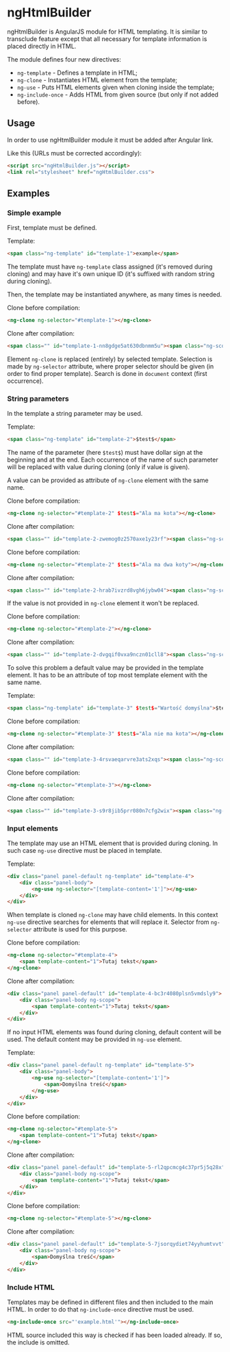 # ngHtmlBuilder

ngHtmlBuilder is AngularJS module for HTML templating. 
It is similar to transclude feature except that all necessary for template information is placed directly in HTML.

The module defines four new directives:
* `ng-template` - Defines a template in HTML;
* `ng-clone` - Instantiates HTML element from the template;
* `ng-use` - Puts HTML elements given when cloning inside the template;
* `ng-include-once` - Adds HTML from given source (but only if not added before).

## Usage

In order to use ngHtmlBuilder module it must be added after Angular link.

Like this (URLs must be corrected accordingly):
```html
<script src="ngHtmlBuilder.js"></script>
<link rel="stylesheet" href="ngHtmlBuilder.css">
```

## Examples

### Simple example

First, template must be defined.

Template:
```html
<span class="ng-template" id="template-1">example</span>
```


The template must have `ng-template` class assigned (it's removed during cloning)
and may have it's own unique ID (it's suffixed with random string during cloning).

Then, the template may be instantiated anywhere, as many times is needed.

Clone before compilation:
```html
<ng-clone ng-selector="#template-1"></ng-clone>
```
Clone after compilation:
```html
<span class="" id="template-1-nn8gdge5at630dbnmm5u"><span class="ng-scope">example</span></span>
```

Element `ng-clone` is replaced (entirely) by selected template. 
Selection is made by `ng-selector` attribute, where proper selector should be given 
(in order to find proper template). Search is done in `document` context 
(first occurrence).

### String parameters

In the template a string parameter may be used.

Template:
```html
<span class="ng-template" id="template-2">$test$</span>
```

The name of the parameter (here `$test$`) must have dollar sign
at the beginning and at the end. 
Each occurrence of the name of such parameter will be replaced 
with value during cloning (only if value is given).

A value can be provided as attribute of `ng-clone` element with the same name.

Clone before compilation:
```html
<ng-clone ng-selector="#template-2" $test$="Ala ma kota"></ng-clone>
```
Clone after compilation:
```html
<span class="" id="template-2-zwemog0z2570axe1y23rf"><span class="ng-scope">Ala ma kota</span></span>
```

Clone before compilation:
```html
<ng-clone ng-selector="#template-2" $test$="Ala ma dwa koty"></ng-clone>
```
Clone after compilation:
```html
<span class="" id="template-2-hrab7ivzrd8vgh6jybw04"><span class="ng-scope">Ala ma dwa koty</span></span>
```

If the value is not provided in `ng-clone` element it won't be replaced.

Clone before compilation:
```html
<ng-clone ng-selector="#template-2"></ng-clone>
```
Clone after compilation:
```html
<span class="" id="template-2-dvgqif0vxa9nczn01cll8"><span class="ng-scope">$test$</span></span>
```

To solve this problem a default value may be provided in the template element.
It has to be an attribute of top most template element with the same name.

Template:
```html
<span class="ng-template" id="template-3" $test$="Wartość domyślna">$test$</span>
```

Clone before compilation:
```html
<ng-clone ng-selector="#template-3" $test$="Ala nie ma kota"></ng-clone>
```
Clone after compilation:
```html
<span class="" id="template-3-4rsvaeqarvre3ats2xqs"><span class="ng-scope">Ala nie ma kota</span></span>
```

Clone before compilation:
```html
<ng-clone ng-selector="#template-3"></ng-clone>
```
Clone after compilation:
```html
<span class="" id="template-3-s9r8jib5prr080n7cfg2wix"><span class="ng-scope">Wartość domyślna</span></span>
```

### Input elements

The template may use an HTML element that is provided during cloning.
In such case `ng-use` directive must be placed in template.

Template:
```html
<div class="panel panel-default ng-template" id="template-4">
    <div class="panel-body">
        <ng-use ng-selector="[template-content='1']"></ng-use>
    </div>
</div>
```

When template is cloned `ng-clone` may have child elements.
In this context `ng-use` directive searches 
for elements that will replace it. 
Selector from `ng-selector` attribute is used for this purpose.

Clone before compilation:
```html
<ng-clone ng-selector="#template-4">
    <span template-content="1">Tutaj tekst</span>
</ng-clone>
```
Clone after compilation:
```html
<div class="panel panel-default" id="template-4-bc3r4080plsn5vmdsly9">
    <div class="panel-body ng-scope">
        <span template-content="1">Tutaj tekst</span>
    </div>
</div>
```

If no input HTML elements was found during cloning, default content will be used.
The default content may be provided in `ng-use` element.

Template:
```html
<div class="panel panel-default ng-template" id="template-5">
    <div class="panel-body">
        <ng-use ng-selector="[template-content='1']">
            <span>Domyślna treść</span>
        </ng-use>
    </div>
</div>
```

Clone before compilation:
```html
<ng-clone ng-selector="#template-5">
    <span template-content="1">Tutaj tekst</span>
</ng-clone>
```
Clone after compilation:
```html
<div class="panel panel-default" id="template-5-rl2qpcmcg4c37pr5j5q28x">
    <div class="panel-body ng-scope">
        <span template-content="1">Tutaj tekst</span>
    </div>
</div>
```

Clone before compilation:
```html
<ng-clone ng-selector="#template-5"></ng-clone>
```
Clone after compilation:
```html
<div class="panel panel-default" id="template-5-7jsorqydiet74yyhumtvvt">
    <div class="panel-body ng-scope">
        <span>Domyślna treść</span>
    </div>
</div>
```

### Include HTML

Templates may be defined in different files and then included to the main HTML.
In order to do that `ng-include-once` directive must be used.
```html
<ng-include-once src="'example.html'"></ng-include-once>
```

HTML source included this way is checked if has been loaded already.
If so, the include is omitted.